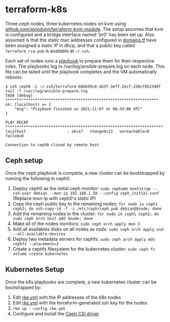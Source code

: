 # terraform-k8s
Three ceph nodes, three kubernetes nodes on kvm using [github.com/evindunn/terraform-kvm-module](https://github.com/evindunn/terraform-kvm-module). The setup assumes that kvm is configured and a bridge interface named 'br0' has been set up.
Also assumed is that the static mac addresses configured in [domains.tf](./domains.tf) have been assigned a static
IP in dhcp, and that a public key called `terraform_rsa.pub` is available at `~/.ssh`.

Each set of nodes runs a [playbook](./files) to prepare them for their respective roles.
The playbooks log to /var/log/ansible-prepare.log on each node. This file can be tailed until the playbook
completes and the VM automatically reboots.

```shell
$ ssh ceph0 -i ~/.ssh/terraform-60bb59c0-ab3f-3eff-2ecf-230cf852348f tail -f /var/log/ansible-prepare.log
TASK [debug] *******************************************************************
ok: [localhost] => {
    "msg": "Playbook finished on 2021-11-07 at 06:33:06 UTC"
}

PLAY RECAP *********************************************************************
localhost                  : ok=17   changed=13   unreachable=0    failed=0   

Connection to ceph0 closed by remote host
```

## Ceph setup

Once the ceph playbook is complete, a new cluster can be bootstrapped by running the following in ceph0:
1. Deploy ceph0 as the initial ceph monitor: `sudo cephadm bootstrap --ssh-user debian --mon-ip 192.168.1.50 --config ceph_initial.conf` (Replace mon-ip with ceph0's static IP)
2. Copy the ceph public key to the remaining nodes: `for node in ceph1 ceph2; do ssh-copy-id -f -i /etc/ceph/ceph.pub debian@$node; done`
3. Add the remaining nodes to the cluster: `for node in ceph1 ceph2; do sudo ceph orch host add $node; done`
4. Make all of the nodes monitors: `sudo ceph orch apply mon 3`
5. Add all availables disks on all nodes as osds: `sudo ceph orch apply osd --all-available-devices`
6. Deploy two metadata servers for cephfs: `sudo ceph orch apply mds cephfs --placement=2`
7. Create a cephfs filesystem for the kubernetes cluster: `sudo ceph fs volume create kubernetes`

## Kubernetes Setup

Once the k8s playbooks are complete, a new kubernetes cluster can be bootstrapped by:
1. Edit [rke.yml](./rke.yml) with the IP addresses of the k8s nodes
2. Edit [rke.yml](./rke.yml) with the terraform-generated ssh key for the nodes
3. `rke up --config rke.yml`
4. Configure and install the [Ceph CSI driver](https://artifacthub.io/packages/helm/ceph-csi/ceph-csi-cephfs)

